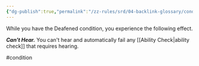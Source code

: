 ```yaml
---
{"dg-publish":true,"permalink":"/zz-rules/srd/04-backlink-glossary/conditions/deafened/"}
---
```


While you have the Deafened condition, you experience the following effect.

***Can't Hear.*** You can't hear and automatically fail any [[Ability Check\|ability check]] that requires hearing.

#condition